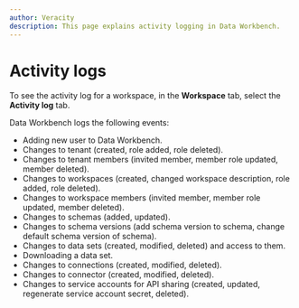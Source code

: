```yaml
---
author: Veracity
description: This page explains activity logging in Data Workbench.
---
```

# Activity logs

To see the activity log for a workspace, in the **Workspace** tab, select the **Activity log** tab.

Data Workbench logs the following events:
* Adding new user to Data Workbench.
* Changes to tenant (created, role added, role deleted).
* Changes to tenant members (invited member, member role updated, member deleted).
* Changes to workspaces (created, changed workspace description, role added, role deleted).
* Changes to workspace members (invited member, member role updated, member deleted).
* Changes to schemas (added, updated).
* Changes to schema versions (add schema version to schema, change default schema version of schema).
* Changes to data sets (created, modified, deleted) and access to them.
* Downloading a data set.
* Changes to connections (created, modified, deleted).
* Changes to connector (created, modified, deleted).
* Changes to service accounts for API sharing (created, updated, regenerate service account secret, deleted).